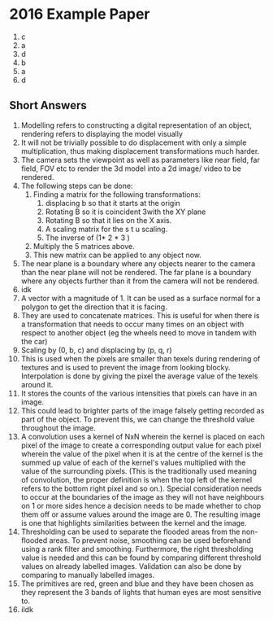 # 2016 Example Paper

1. c 
2. a
3. d
4. b
5. a
6. d

## Short Answers
1. Modelling refers to constructing a digital representation of an object, rendering refers to displaying the model visually
2. It will not be trivially possible to do displacement with only a simple multiplication, thus making displacement transformations much harder.
3. The camera sets the viewpoint as well as parameters like near field, far field, FOV etc to render the 3d model into a 2d image/ video to be rendered.
4. The following steps can be done:
	1. Finding a matrix for the following transformations:
		1. displacing b so that it starts at the origin 
		2. Rotating B so it is coincident 3with the XY plane
		3. Rotating B so that it lies on the X axis.
		4. A scaling matrix for the s t u scaling.
		5. The inverse of (1* 2 * 3 )
	2. Multiply the 5 matrices above.
	3. This new matrix can be applied to any object now.
5. The near plane is a boundary where any objects nearer to the camera than the near plane will not be rendered. The far plane is a boundary where any objects further than it from the camera will not be rendered.
6. idk
7. A vector with a magnitude of 1. It can be used as a surface normal for a polygon to get the direction that it is facing.
8. They are used to concatenate matrices. This is useful for when there is a transformation that needs to occur many times on an object with respect to another object (eg the wheels need to move in tandem with the car)
9. Scaling by (0, b, c) and displacing by (p, q, r)
10. This is used when the pixels are smaller than texels during rendering of textures and is used to prevent the image from looking blocky. Interpolation is done by giving the pixel the average value of the texels around it.
11. It stores the counts of the various intensities that pixels can have in an image.
12. This could lead to brighter parts of the image falsely getting recorded as part of the object. To prevent this, we can change the threshold value throughout the image.
13. A convolution uses a kernel of NxN wherein the kernel is placed on each pixel of the image to create a corresponding output value for each pixel wherein the value of the pixel when it is at the centre of the kernel is the summed up value of each of the kernel's values multiplied with the value of the surrounding pixels. (This is the traditionally used meaning of convolution, the proper definition is when the top left of the kernel refers to the bottom right pixel and so on.). Special consideration needs to occur at the boundaries of the image as they will not have neighbours on 1 or more sides hence a decision needs to be made whether to chop them off or assume values around the image are 0. The resulting image is one that highlights similarities between the kernel and the image.
15. Thresholding can be used to separate the flooded areas from the non-flooded areas. To prevent noise, smoothing can be used beforehand using a rank filter and smoothing. Furthermore, the right thresholding value is needed and this can be found by comparing different threshold values on already labelled images. Validation can also be done by comparing to manually labelled images.
16. The primitives are red, green and blue and they have been chosen as they represent the 3 bands of lights that human eyes are most sensitive to.
17. ildk